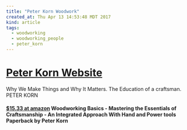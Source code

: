 ```yaml
---
title: "Peter Korn Woodwork"
created_at: Thu Apr 13 14:53:48 MDT 2017
kind: article
tags:
  - woodworking
  - woodworking_people
  - peter_korn
---
```


<h1>
  <a href="http://www.peterkorn.com/home.html" target="_blank">Peter Korn Website</a>
</h1>

Why We Make Things and Why It Matters.
The Education of a craftsman.
PETER KORN

<h4>
  <a href="https://www.amazon.com/Woodworking-Basics-Essentials-Craftsmanship-Integrated/dp/156158620X" target="_blank">$15.33 at amazon</a>
  Woodworking Basics - Mastering the Essentials of Craftsmanship - An Integrated Approach With Hand and Power tools Paperback by Peter Korn
</h4>

<!--
html boilerplate
<a href="" target="_blank"></a>
<a name=""></a>
<img src="" width="400px">
<ul>
  <li></li>
</ul>
<pre>
</pre>
<pre><code>
</code></pre>
<math xmlns='http://www.w3.org/1998/Math/MathML' display='block'>
</math>
-->
